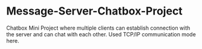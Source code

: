 # Message-Server-Chatbox-Project

Chatbox Mini Project where multiple clients can establish connection with the server and can chat with each other. Used TCP/IP communication mode here.
